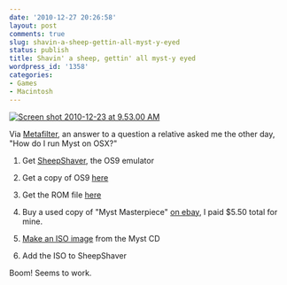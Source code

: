 ```yaml
---
date: '2010-12-27 20:26:58'
layout: post
comments: true
slug: shavin-a-sheep-gettin-all-myst-y-eyed
status: publish
title: Shavin' a sheep, gettin' all myst-y eyed
wordpress_id: '1358'
categories:
- Games
- Macintosh
---
```


[![Screen shot 2010-12-23 at 9.53.00 AM](http://fnord.phfactor.net/wp-content/uploads/2010/12/Screen-shot-2010-12-23-at-9.53.00-AM-450x354.png)](http://fnord.phfactor.net/wp-content/uploads/2010/12/Screen-shot-2010-12-23-at-9.53.00-AM.png)

Via [Metafilter](http://www.metafilter.com/98848/The-Post-That-Cannot-Possibly-Go-Wrong), an answer to a question a relative asked me the other day, "How do I run Myst on OSX?"



	
  1. Get [SheepShaver](http://sheepshaver.cebix.net/), the OS9 emulator

	
  2. Get a copy of OS9 [here](http://osvirtual.net/images/MacOS904.7z)

	
  3. Get the ROM file [here](http://www.redundantrobot.com/macemulator/newworld86.rom.zip)

	
  4. Buy a used copy of "Myst Masterpiece" [on ebay](http://shop.ebay.com/i.html?_nkw=myst+masterpiece+mac&_sacat=0&_odkw=myst&_osacat=0&_trksid=p3286.c0.m270.l1313), I paid $5.50 total for mine.

	
  5. [Make an ISO image](http://club.myce.com/f59/create-iso-image-mac-os-x-using-built-disk-utility-app-200501/) from the Myst CD

	
  6. Add the ISO to SheepShaver


Boom! Seems to work.
